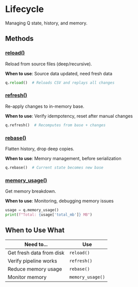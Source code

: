 # Lifecycle

Managing Q state, history, and memory.

## Methods

### [reload()](reload.md)
Reload from source files (deep/recursive).

**When to use**: Source data updated, need fresh data

```python
q.reload()  # Reloads CSV and replays all changes
```

### [refresh()](refresh.md)
Re-apply changes to in-memory base.

**When to use**: Verify idempotency, reset after manual changes

```python
q.refresh()  # Recomputes from base + changes
```

### [rebase()](rebase.md)
Flatten history, drop deep copies.

**When to use**: Memory management, before serialization

```python
q.rebase()  # Current state becomes new base
```

### [memory_usage()](memory_usage.md)
Get memory breakdown.

**When to use**: Monitoring, debugging memory issues

```python
usage = q.memory_usage()
print(f"Total: {usage['total_mb']} MB")
```

## When to Use What

| Need to... | Use |
|------------|-----|
| Get fresh data from disk | `reload()` |
| Verify pipeline works | `refresh()` |
| Reduce memory usage | `rebase()` |
| Monitor memory | `memory_usage()` |
